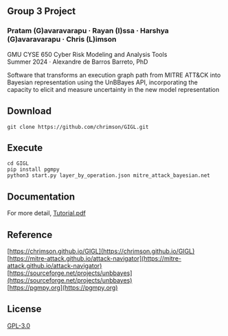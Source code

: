 ## Group 3 Project
### Pratam (G)avaravarapu · Rayan (I)ssa · Harshya (G)avaravarapu · Chris (L)imson
GMU CYSE 650 Cyber Risk Modeling and Analysis Tools  
Summer 2024 · Alexandre de Barros Barreto, PhD  

Software that transforms an execution graph path from MITRE ATT&amp;CK into Bayesian representation using the UnBBayes API, incorporating the capacity to elicit and measure uncertainty in the new model representation

## Download
```
git clone https://github.com/chrimson/GIGL.git
```

## Execute
```
cd GIGL
pip install pgmpy
python3 start.py layer_by_operation.json mitre_attack_bayesian.net
```

## Documentation
For more detail,
[Tutorial.pdf](Tutorial.pdf)

## Reference
[https://chrimson.github.io/GIGL](https://chrimson.github.io/GIGL)  
[https://mitre-attack.github.io/attack-navigator](https://mitre-attack.github.io/attack-navigator)  
[https://sourceforge.net/projects/unbbayes](https://sourceforge.net/projects/unbbayes)  
[https://pgmpy.org](https://pgmpy.org)

## License
[GPL-3.0](LICENSE)
